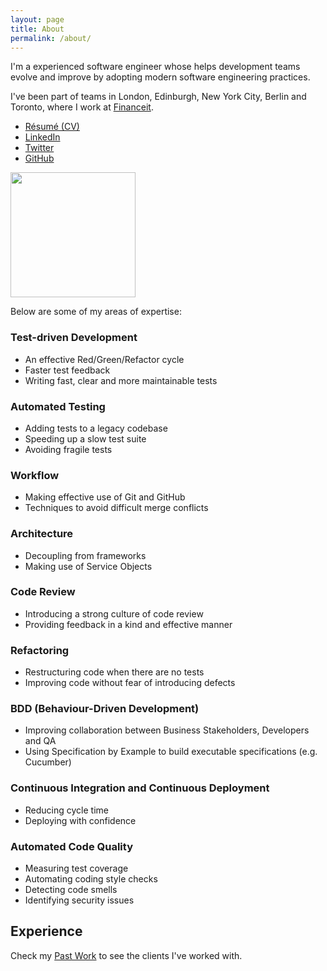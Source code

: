 ```yaml
---
layout: page
title: About
permalink: /about/
---
```


I'm a experienced software engineer whose helps development teams evolve
and improve by adopting modern software engineering practices.

I've been part of teams in London, Edinburgh, New York City, Berlin and Toronto,
where I work at [Financeit].

* [Résumé (CV)](http://cv.andywaite.com)
* [LinkedIn](https://www.linkedin.com/in/andyw8)
* [Twitter](https://www.twitter.com/andyw8)
* [GitHub](https://github.com/andyw8)

<img src="https://pbs.twimg.com/profile_images/769618567482503168/TWRr2Fst_400x400.jpg" width="200" height="200" />
<br/>

Below are some of my areas of expertise:

### Test-driven Development

* An effective Red/Green/Refactor cycle
* Faster test feedback
* Writing fast, clear and more maintainable tests

### Automated Testing

* Adding tests to a legacy codebase
* Speeding up a slow test suite
* Avoiding fragile tests

### Workflow

* Making effective use of Git and GitHub
* Techniques to avoid difficult merge conflicts

### Architecture

* Decoupling from frameworks
* Making use of Service Objects

### Code Review

* Introducing a strong culture of code review
* Providing feedback in a kind and effective manner

### Refactoring

* Restructuring code when there are no tests
* Improving code without fear of introducing defects

### BDD (Behaviour-Driven Development)

* Improving collaboration between Business Stakeholders, Developers and QA
* Using Specification by Example to build executable specifications (e.g. Cucumber)

### Continuous Integration and Continuous Deployment

* Reducing cycle time
* Deploying with confidence

### Automated Code Quality

* Measuring test coverage
* Automating coding style checks
* Detecting code smells
* Identifying security issues

## Experience

Check my [Past Work](/work) to see the clients I've worked with.

[Financeit]: https://financeit.io
